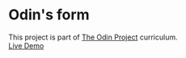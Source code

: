 # Odin's form
This project is part of [The Odin Project](https://www.theodinproject.com/) curriculum.  
[Live Demo](https://yassinebenabdelaziz.github.io/odin-form/)
